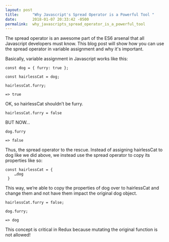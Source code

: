 ```yaml
---
layout: post
title:      "Why Javascript's Spread Operator is a Powerful Tool "
date:       2018-01-07 20:33:42 -0500
permalink:  why_javascripts_spread_operator_is_a_powerful_tool
---
```



The spread operator is an awesome part of the ES6 arsenal that all Javascript developers must know. This blog post will show how you can use the spread operator in variable assignment and why it's important. 

Basically, variable assignment in Javascript works like this:

```
const dog = { furry: true };

const hairlessCat = dog;

hairlessCat.furry;

=> true
```

OK, so hairlessCat shouldn’t be furry.

```
hairlessCat.furry = false
```

BUT NOW…

```
dog.furry

=> false
```

Thus, the spread operator to the rescue. Instead of assigning hairlessCat to dog like we did above, we instead use the spread operator to copy its properties like so:

```
const hairlessCat = {
    …dog
 }
```

This way, we’re able to copy the properties of dog over to hairlessCat and change them and not have them impact the original dog object.

```
hairlessCat.furry = false;

dog.furry;

=> dog
```

This concept is critical in Redux because mutating the original function is not allowed!





